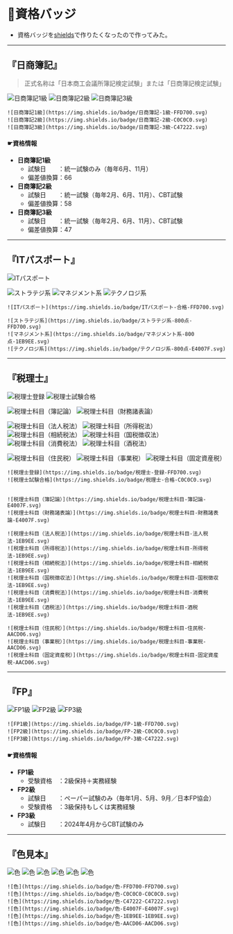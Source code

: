 # 🏅資格バッジ

- 資格バッジを[shields](https://shields.io/)で作りたくなったので作ってみた。

* * *

## 『日商簿記』

> 正式名称は「日本商工会議所簿記検定試験」または「日商簿記検定試験」

![日商簿記1級](https://img.shields.io/badge/日商簿記-1級-FFD700.svg)
![日商簿記2級](https://img.shields.io/badge/日商簿記-2級-C0C0C0.svg)
![日商簿記3級](https://img.shields.io/badge/日商簿記-3級-C47222.svg)

```
![日商簿記1級](https://img.shields.io/badge/日商簿記-1級-FFD700.svg)
![日商簿記2級](https://img.shields.io/badge/日商簿記-2級-C0C0C0.svg)
![日商簿記3級](https://img.shields.io/badge/日商簿記-3級-C47222.svg)
```

#### ☛資格情報
- **日商簿記1級**
  - 試験日　　：統一試験のみ（毎年6月、11月）
  - 偏差値換算：66
- **日商簿記2級**
  - 試験日　　：統一試験（毎年2月、6月、11月）、CBT試験
  - 偏差値換算：58
- **日商簿記3級**
  - 試験日　　：統一試験（毎年2月、6月、11月）、CBT試験
  - 偏差値換算：47

* * *

## 『ITパスポート』

![ITパスポート](https://img.shields.io/badge/ITパスポート-合格-FFD700.svg)
  
![ストラテジ系](https://img.shields.io/badge/ストラテジ系-800点-FFD700.svg)
![マネジメント系](https://img.shields.io/badge/マネジメント系-800点-1EB9EE.svg)
![テクノロジ系](https://img.shields.io/badge/テクノロジ系-800点-E4007F.svg)


```
![ITパスポート](https://img.shields.io/badge/ITパスポート-合格-FFD700.svg)
  
![ストラテジ系](https://img.shields.io/badge/ストラテジ系-800点-FFD700.svg)
![マネジメント系](https://img.shields.io/badge/マネジメント系-800点-1EB9EE.svg)
![テクノロジ系](https://img.shields.io/badge/テクノロジ系-800点-E4007F.svg)
```

* * *

## 『税理士』

![税理士登録](https://img.shields.io/badge/税理士-登録-FFD700.svg)
![税理士試験合格](https://img.shields.io/badge/税理士-合格-C0C0C0.svg)


![税理士科目（簿記論）](https://img.shields.io/badge/税理士科目-簿記論-E4007F.svg)
![税理士科目（財務諸表論）](https://img.shields.io/badge/税理士科目-財務諸表論-E4007F.svg)
  
![税理士科目（法人税法）](https://img.shields.io/badge/税理士科目-法人税法-1EB9EE.svg)
![税理士科目（所得税法）](https://img.shields.io/badge/税理士科目-所得税法-1EB9EE.svg)
![税理士科目（相続税法）](https://img.shields.io/badge/税理士科目-相続税法-1EB9EE.svg)
![税理士科目（国税徴収法）](https://img.shields.io/badge/税理士科目-国税徴収法-1EB9EE.svg)
![税理士科目（消費税法）](https://img.shields.io/badge/税理士科目-消費税法-1EB9EE.svg)
![税理士科目（酒税法）](https://img.shields.io/badge/税理士科目-酒税法-1EB9EE.svg)
  
![税理士科目（住民税）](https://img.shields.io/badge/税理士科目-住民税-AACD06.svg)
![税理士科目（事業税）](https://img.shields.io/badge/税理士科目-事業税-AACD06.svg)
![税理士科目（固定資産税）](https://img.shields.io/badge/税理士科目-固定資産税-AACD06.svg)

```
![税理士登録](https://img.shields.io/badge/税理士-登録-FFD700.svg)
![税理士試験合格](https://img.shields.io/badge/税理士-合格-C0C0C0.svg)


![税理士科目（簿記論）](https://img.shields.io/badge/税理士科目-簿記論-E4007F.svg)
![税理士科目（財務諸表論）](https://img.shields.io/badge/税理士科目-財務諸表論-E4007F.svg)
  
![税理士科目（法人税法）](https://img.shields.io/badge/税理士科目-法人税法-1EB9EE.svg)
![税理士科目（所得税法）](https://img.shields.io/badge/税理士科目-所得税法-1EB9EE.svg)
![税理士科目（相続税法）](https://img.shields.io/badge/税理士科目-相続税法-1EB9EE.svg)
![税理士科目（国税徴収法）](https://img.shields.io/badge/税理士科目-国税徴収法-1EB9EE.svg)
![税理士科目（消費税法）](https://img.shields.io/badge/税理士科目-消費税法-1EB9EE.svg)
![税理士科目（酒税法）](https://img.shields.io/badge/税理士科目-酒税法-1EB9EE.svg)
  
![税理士科目（住民税）](https://img.shields.io/badge/税理士科目-住民税-AACD06.svg)
![税理士科目（事業税）](https://img.shields.io/badge/税理士科目-事業税-AACD06.svg)
![税理士科目（固定資産税）](https://img.shields.io/badge/税理士科目-固定資産税-AACD06.svg)
```

* * *

## 『FP』

![FP1級](https://img.shields.io/badge/FP-1級-FFD700.svg)
![FP2級](https://img.shields.io/badge/FP-2級-C0C0C0.svg)
![FP3級](https://img.shields.io/badge/FP-3級-C47222.svg)

```
![FP1級](https://img.shields.io/badge/FP-1級-FFD700.svg)
![FP2級](https://img.shields.io/badge/FP-2級-C0C0C0.svg)
![FP3級](https://img.shields.io/badge/FP-3級-C47222.svg)
```
#### ☛資格情報
- **FP1級**
  - 受験資格　：2級保持＋実務経験
- **FP2級**
  - 試験日　　：ペーパー試験のみ（毎年1月、5月、9月／日本FP協会）
  - 受験資格　：3級保持もしくは実務経験
- **FP3級**
  - 試験日　　：2024年4月からCBT試験のみ

<!--

* * *

## ビジネス実務法務

* * *

## 行政書士

![行政書士登録](https://img.shields.io/badge/行政書士-登録-FFD700.svg)
![行政書士試験合格](https://img.shields.io/badge/行政書士-合格-C0C0C0.svg)

* * *

## 司法書士

![司法書士登録](https://img.shields.io/badge/司法書士-登録-FFD700.svg)
![司法書士試験合格](https://img.shields.io/badge/司法書士-合格-C0C0C0.svg)

* * *

## 弁護士

![弁護士登録](https://img.shields.io/badge/弁護士-登録-FFD700.svg)
![弁護士試験合格](https://img.shields.io/badge/弁護士-合格-C0C0C0.svg)

#### ☛資格情報

* * *

## 中小企業診断士

![中小企業診断士登録](https://img.shields.io/badge/中小企業診断士-登録-FFD700.svg)
![中小企業診断士試験合格](https://img.shields.io/badge/中小企業診断士-合格-C0C0C0.svg)


* * *

## 宅建士

![宅建士登録](https://img.shields.io/badge/宅建士-登録-FFD700.svg)
![宅建士試験合格](https://img.shields.io/badge/宅建士-合格-C0C0C0.svg)

* * *

## 公認会計士

![公認会計士登録](https://img.shields.io/badge/公認会計士-登録-FFD700.svg)
![公認会計士試験合格](https://img.shields.io/badge/公認会計士-合格-C0C0C0.svg)

-->

* * *

## 『色見本』
![色](https://img.shields.io/badge/色-FFD700-FFD700.svg)
![色](https://img.shields.io/badge/色-C0C0C0-C0C0C0.svg)
![色](https://img.shields.io/badge/色-C47222-C47222.svg)
![色](https://img.shields.io/badge/色-E4007F-E4007F.svg)
![色](https://img.shields.io/badge/色-1EB9EE-1EB9EE.svg)
![色](https://img.shields.io/badge/色-AACD06-AACD06.svg)

```
![色](https://img.shields.io/badge/色-FFD700-FFD700.svg)
![色](https://img.shields.io/badge/色-C0C0C0-C0C0C0.svg)
![色](https://img.shields.io/badge/色-C47222-C47222.svg)
![色](https://img.shields.io/badge/色-E4007F-E4007F.svg)
![色](https://img.shields.io/badge/色-1EB9EE-1EB9EE.svg)
![色](https://img.shields.io/badge/色-AACD06-AACD06.svg)
```
